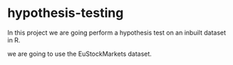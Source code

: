 # hypothesis-testing

In this project we are going perform a hypothesis test on an inbuilt dataset in R.

we are going to use the EuStockMarkets dataset.

